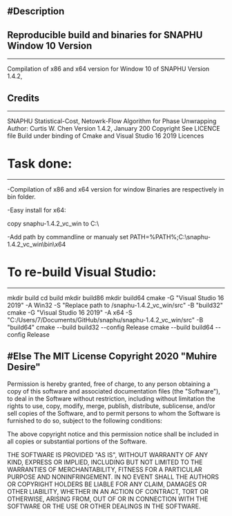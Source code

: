 #Description
------------

## Reproducible build and binaries for SNAPHU Window 10 Version 
--------------------------------------------------------------

Compilation of x86 and x64 version for Window 10 of SNAPHU Version 1.4.2, 

## Credits
-------------------------------------------------------------
SNAPHU
Statistical-Cost, Netowrk-Flow Algorithm for Phase Unwrapping
Author: Curtis W. Chen
Version 1.4.2, January 200
Copyright See LICENCE file
Build under binding of Cmake and Visual Studio 16 2019 Licences 

# Task done:
-------------------------------------------------------------
-Compilation of x86 and x64 version for window
Binaries are respectively in bin folder.

-Easy install for x64:

copy snaphu-1.4.2_vc_win to C:\

-Add path by commandline or manualy
set PATH=%PATH%;C:\snaphu-1.4.2_vc_win\bin\x64

# To re-build Visual Studio:
-------------------------------------------------------------

mkdir build
cd build
mkdir build86
mkdir build64
cmake -G "Visual Studio 16 2019" -A Win32 -S "Replace path to /snaphu-1.4.2_vc_win/src" -B "build32"
cmake -G "Visual Studio 16 2019" -A x64 -S "C:/Users/7/Documents/GitHub/snaphu/snaphu-1.4.2_vc_win/src" -B "build64"
cmake --build build32 --config Release
cmake --build build64 --config Release




#Else The MIT License Copyright 2020 "Muhire Desire"  
--------------------------------------------------------------
Permission is hereby granted, free of charge, to any person obtaining a copy of this software and associated documentation files (the "Software"), to deal in the Software without restriction, including without limitation the rights to use, copy, modify, merge, publish, distribute, sublicense, and/or sell copies of the Software, and to permit persons to whom the Software is furnished to do so, subject to the following conditions:

The above copyright notice and this permission notice shall be included in all copies or substantial portions of the Software.

THE SOFTWARE IS PROVIDED "AS IS", WITHOUT WARRANTY OF ANY KIND, EXPRESS OR IMPLIED, INCLUDING BUT NOT LIMITED TO THE WARRANTIES OF MERCHANTABILITY, FITNESS FOR A PARTICULAR PURPOSE AND NONINFRINGEMENT. IN NO EVENT SHALL THE AUTHORS OR COPYRIGHT HOLDERS BE LIABLE FOR ANY CLAIM, DAMAGES OR OTHER LIABILITY, WHETHER IN AN ACTION OF CONTRACT, TORT OR OTHERWISE, ARISING FROM, OUT OF OR IN CONNECTION WITH THE SOFTWARE OR THE USE OR OTHER DEALINGS IN THE SOFTWARE.










